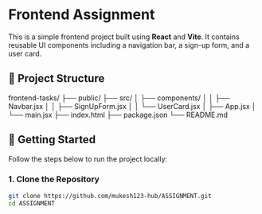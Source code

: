 # Frontend Assignment

This is a simple frontend project built using **React** and **Vite**. It contains reusable UI components including a navigation bar, a sign-up form, and a user card.

## 📁 Project Structure

frontend-tasks/
├── public/
├── src/
│ ├── components/
│ │ ├── Navbar.jsx
│ │ ├── SignUpForm.jsx
│ │ └── UserCard.jsx
│ ├── App.jsx
│ └── main.jsx
├── index.html
├── package.json
└── README.md

## 🚀 Getting Started

Follow the steps below to run the project locally:

### 1. Clone the Repository

```bash
git clone https://github.com/mukesh123-hub/ASSIGNMENT.git
cd ASSIGNMENT
